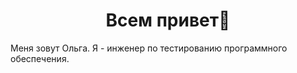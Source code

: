 <h1 align="center"> Всем привет👋</h1>
Меня зовут Ольга. Я - инженер по тестированию программного обеспечения.
<!--
**Olgavas1006/Olgavas1006** is a ✨ _special_ ✨ repository because its `README.md` (this file) appears on your GitHub profile.

Here are some ideas to get you started:

- 🔭 I’m currently working on ...
- 🌱 I’m currently learning ...
- 👯 I’m looking to collaborate on ...
- 🤔 I’m looking for help with ...
- 💬 Ask me about ...
- 📫 How to reach me: ...
- 😄 Pronouns: ...
- ⚡ Fun fact: ...
-->
  [![Anurag's GitHub stats](https://github-readme-stats.vercel.app/api?username=Olgavas1006)](https://github.com/Olgavas1006
